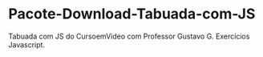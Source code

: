 # Pacote-Download-Tabuada-com-JS
 Tabuada com JS do CursoemVideo com Professor Gustavo G.
Exercícios Javascript.
